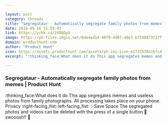 ```yaml
---

layout: post
category: threads
title: "Segregataur - Automatically segregate family photos from memes"
date: 2019-05-16 15:59:43
link: https://vrhk.co/2VDQQyO
image: https://ph-files.imgix.net/6de4ad1d-40f9-4d87-a9e3-b7550873f27f?auto=format&fit=crop&h=512&w=1024
domain: producthunt.com
author: "Product Hunt"
icon: https://assets.producthunt.com/assets/ph-ios-icon-e1733530a1bfc41080db8161823f1ef262cdbbc933800c0a2a706f70eb9c277a.png
excerpt: ":thinking_face:What does it do This app segregates memes and useless photos from family photographs. All processing takes place on your phone. Privacy :right-facing_fist::left-facing_fist: :sparkles:Save Space The segregated photos and videos can be deleted with the press of a single button :dash:swooosh!! :tada:"

---
```


### Segregataur - Automatically segregate family photos from memes | Product Hunt

:thinking_face:What does it do This app segregates memes and useless photos from family photographs. All processing takes place on your phone. Privacy :right-facing_fist::left-facing_fist: :sparkles:Save Space The segregated photos and videos can be deleted with the press of a single button :dash:swooosh!! :tada: